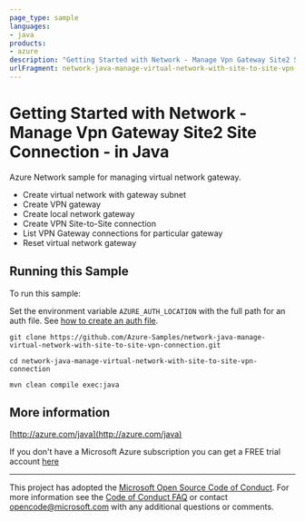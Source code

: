 ```yaml
---
page_type: sample
languages:
- java
products:
- azure
description: "Getting Started with Network - Manage Vpn Gateway Site2 Site Connection - in Java"
urlFragment: network-java-manage-virtual-network-with-site-to-site-vpn-connection
---
```


# Getting Started with Network - Manage Vpn Gateway Site2 Site Connection - in Java #


  Azure Network sample for managing virtual network gateway.
   - Create virtual network with gateway subnet
   - Create VPN gateway
   - Create local network gateway
   - Create VPN Site-to-Site connection
   - List VPN Gateway connections for particular gateway
   - Reset virtual network gateway
 

## Running this Sample ##

To run this sample:

Set the environment variable `AZURE_AUTH_LOCATION` with the full path for an auth file. See [how to create an auth file](https://github.com/Azure/azure-libraries-for-java/blob/master/AUTH.md).

    git clone https://github.com/Azure-Samples/network-java-manage-virtual-network-with-site-to-site-vpn-connection.git

    cd network-java-manage-virtual-network-with-site-to-site-vpn-connection

    mvn clean compile exec:java

## More information ##

[http://azure.com/java](http://azure.com/java)

If you don't have a Microsoft Azure subscription you can get a FREE trial account [here](http://go.microsoft.com/fwlink/?LinkId=330212)

---

This project has adopted the [Microsoft Open Source Code of Conduct](https://opensource.microsoft.com/codeofconduct/). For more information see the [Code of Conduct FAQ](https://opensource.microsoft.com/codeofconduct/faq/) or contact [opencode@microsoft.com](mailto:opencode@microsoft.com) with any additional questions or comments.
